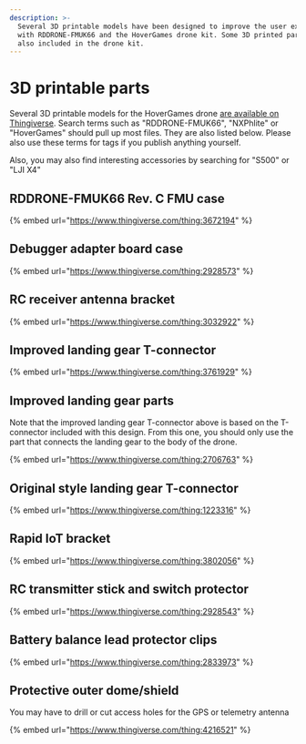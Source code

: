 ```yaml
---
description: >-
  Several 3D printable models have been designed to improve the user experience
  with RDDRONE-FMUK66 and the HoverGames drone kit. Some 3D printed parts are
  also included in the drone kit.
---
```


# 3D printable parts

Several 3D printable models for the HoverGames drone [are available on Thingiverse](https://www.thingiverse.com/search?q=nxphlite&sa=&dwh=1005b06cdfd7d851). Search terms such as "RDDRONE-FMUK66", "NXPhlite" or "HoverGames" should pull up most files. They are also listed below. Please also use these terms for tags if you publish anything yourself. 

Also, you may also find interesting accessories by searching for "S500" or "LJI X4"

## RDDRONE-FMUK66 Rev. C FMU case

{% embed url="https://www.thingiverse.com/thing:3672194" %}

## Debugger adapter board case

{% embed url="https://www.thingiverse.com/thing:2928573" %}

## RC receiver antenna bracket

{% embed url="https://www.thingiverse.com/thing:3032922" %}

## Improved landing gear T-connector

{% embed url="https://www.thingiverse.com/thing:3761929" %}

## Improved landing gear parts

Note that the improved landing gear T-connector above is based on the T-connector included with this design. From this one, you should only use the part that connects the landing gear to the body of the drone.

{% embed url="https://www.thingiverse.com/thing:2706763" %}

## Original style landing gear T-connector

{% embed url="https://www.thingiverse.com/thing:1223316" %}

## Rapid IoT bracket

{% embed url="https://www.thingiverse.com/thing:3802056" %}

## RC transmitter stick and switch protector

{% embed url="https://www.thingiverse.com/thing:2928543" %}

## Battery balance lead protector clips

{% embed url="https://www.thingiverse.com/thing:2833973" %}

## Protective outer dome/shield
You may have to drill or cut access holes for the GPS or telemetry antenna

{% embed url="https://www.thingiverse.com/thing:4216521" %}

